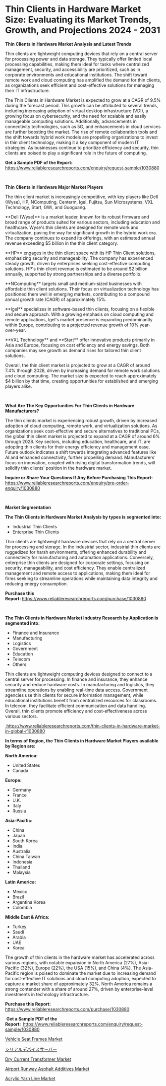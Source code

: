<p><h1>Thin Clients in Hardware Market Size: Evaluating its Market Trends, Growth, and Projections 2024 - 2031</h1></p><p><strong>Thin Clients in Hardware Market Analysis and Latest Trends</strong></p>
<p><p>Thin clients are lightweight computing devices that rely on a central server for processing power and data storage. They typically offer limited local processing capabilities, making them ideal for tasks where centralized management, security, and accessibility are prioritized, such as in corporate environments and educational institutions. The shift toward remote work and cloud computing has amplified the demand for thin clients, as organizations seek efficient and cost-effective solutions for managing their IT infrastructure.</p><p>The Thin Clients in Hardware Market is expected to grow at a CAGR of 9.5% during the forecast period. This growth can be attributed to several trends, including increasing adoption of virtual desktop infrastructure (VDI), a growing focus on cybersecurity, and the need for scalable and easily manageable computing solutions. Additionally, advancements in connectivity technologies, such as 5G, and enhancements in cloud services are further boosting the market. The rise of remote collaboration tools and the shift towards hybrid work models are propelling organizations to invest in thin client technology, making it a key component of modern IT strategies. As businesses continue to prioritize efficiency and security, thin clients are poised to play a significant role in the future of computing.</p></p>
<p><strong>Get a Sample PDF of the Report:&nbsp;</strong> <a href="https://www.reliableresearchreports.com/enquiry/request-sample/1030880">https://www.reliableresearchreports.com/enquiry/request-sample/1030880</a></p>
<p>&nbsp;</p>
<p><strong>Thin Clients in Hardware Major Market Players</strong></p>
<p><p>The thin client market is increasingly competitive, with key players like Dell (Wyse), HP, NComputing, Centerm, Igel, Fujitsu, Sun Microsystems, VXL Technology, Start, GWI, and Guoguang.</p><p>**Dell (Wyse)** is a market leader, known for its robust firmware and broad range of products suited for various sectors, including education and healthcare. Wyse's thin clients are designed for remote work and virtualization, paving the way for significant growth in the hybrid work era. The company continues to expand its offerings, with an estimated annual revenue exceeding $5 billion in the thin client category.</p><p>**HP** engages in the thin client space with its HP Thin Client solutions, emphasizing security and manageability. The company has experienced steady growth, driven by enterprises seeking cost-effective computing solutions. HP's thin client revenue is estimated to be around $2 billion annually, supported by strong partnerships and a diverse portfolio.</p><p>**NComputing** targets small and medium-sized businesses with affordable thin client solutions. Their focus on virtualization technology has positioned them well in emerging markets, contributing to a compound annual growth rate (CAGR) of approximately 15%. </p><p>**Igel** specializes in software-based thin clients, focusing on a flexible and secure approach. With a growing emphasis on cloud computing and remote applications, Igel's market presence is expanding predominantly within Europe, contributing to a projected revenue growth of 10% year-over-year.</p><p>**VXL Technology** and **Start** offer innovative products primarily in Asia and Europe, focusing on cost efficiency and energy savings. Both companies may see growth as demand rises for tailored thin client solutions.</p><p>Overall, the thin client market is projected to grow at a CAGR of around 7.4% through 2028, driven by increasing demand for remote work solutions and cloud computing. The market size is expected to reach approximately $4 billion by that time, creating opportunities for established and emerging players alike.</p></p>
<p>&nbsp;</p>
<p><strong>What Are The Key Opportunities For Thin Clients in Hardware Manufacturers?</strong></p>
<p><p>The thin clients market is experiencing robust growth, driven by increased adoption of cloud computing, remote work, and virtualization solutions. As organizations seek cost-effective and secure alternatives to traditional PCs, the global thin client market is projected to expand at a CAGR of around 6% through 2028. Key sectors, including education, healthcare, and IT, are adopting thin clients for their energy efficiency and management ease. Future outlook indicates a shift towards integrating advanced features like AI and enhanced connectivity, further propelling demand. Manufacturers' focus on innovation, coupled with rising digital transformation trends, will solidify thin clients' position in the hardware market.</p></p>
<p><strong>Inquire or Share Your Questions If Any Before Purchasing This Report:</strong> <a href="https://www.reliableresearchreports.com/enquiry/pre-order-enquiry/1030880">https://www.reliableresearchreports.com/enquiry/pre-order-enquiry/1030880</a></p>
<p>&nbsp;</p>
<p><strong>Market Segmentation</strong></p>
<p><strong>The Thin Clients in Hardware Market Analysis by types is segmented into:</strong></p>
<p><ul><li>Industrial Thin Clients</li><li>Enterprise Thin Clients</li></ul></p>
<p><p>Thin clients are lightweight hardware devices that rely on a central server for processing and storage. In the industrial sector, industrial thin clients are ruggedized for harsh environments, offering enhanced durability and connectivity for manufacturing and automation applications. Conversely, enterprise thin clients are designed for corporate settings, focusing on security, manageability, and cost efficiency. They enable centralized management and remote access to applications, making them ideal for firms seeking to streamline operations while maintaining data integrity and reducing energy consumption.</p></p>
<p><strong>Purchase this Report:&nbsp;</strong><a href="https://www.reliableresearchreports.com/purchase/1030880">https://www.reliableresearchreports.com/purchase/1030880</a></p>
<p>&nbsp;</p>
<p><strong>The Thin Clients in Hardware Market Industry Research by Application is segmented into:</strong></p>
<p><ul><li>Finance and Insurance</li><li>Manufacturing</li><li>Logistics</li><li>Government</li><li>Education</li><li>Telecom</li><li>Others</li></ul></p>
<p><p>Thin clients are lightweight computing devices designed to connect to a central server for processing. In finance and insurance, they enhance security and reduce hardware costs. In manufacturing and logistics, they streamline operations by enabling real-time data access. Government agencies use thin clients for secure information management, while educational institutions benefit from centralized resources for classrooms. In telecom, they facilitate efficient communication and data handling. Overall, thin clients promote efficiency and cost-effectiveness across various sectors.</p></p>
<p><a href="https://www.reliableresearchreports.com/thin-clients-in-hardware-market-in-global-r1030880">&nbsp;https://www.reliableresearchreports.com/thin-clients-in-hardware-market-in-global-r1030880</a></p>
<p><strong>In terms of Region, the Thin Clients in Hardware Market Players available by Region are:</strong></p>
<p>
    <p> <strong> North America: </strong>
        <ul>
            <li>United States</li>
            <li>Canada</li>
        </ul>
        </p> 
    <p> <strong> Europe: </strong>
        <ul>
            <li>Germany</li>
            <li>France</li>
            <li>U.K.</li>
            <li>Italy</li>
            <li>Russia</li>
        </ul>
        </p> 
    <p> <strong> Asia-Pacific: </strong>
        <ul>
            <li>China</li>
            <li>Japan</li>
            <li>South Korea</li>
            <li>India</li>
            <li>Australia</li>
            <li>China Taiwan</li>
            <li>Indonesia</li>
            <li>Thailand</li>
            <li>Malaysia</li>
        </ul>
        </p> 
    <p> <strong> Latin America: </strong>
        <ul>
            <li>Mexico</li>
            <li>Brazil</li>
            <li>Argentina Korea</li>
            <li>Colombia</li>
        </ul>
        </p> 
    <p> <strong> Middle East & Africa: </strong>
        <ul>
            <li>Turkey</li>
            <li>Saudi</li>
            <li>Arabia</li>
            <li>UAE</li>
            <li>Korea</li>
        </ul>
    </p>
    </p>
<p><p>The growth of thin clients in the hardware market has accelerated across various regions, with notable expansion in North America (27%), Asia-Pacific (32%), Europe (22%), the USA (15%), and China (4%). The Asia-Pacific region is poised to dominate the market due to increasing demand for cost-effective IT solutions and cloud computing adoption, expected to capture a market share of approximately 32%. North America remains a strong contender with a share of around 27%, driven by enterprise-level investments in technology infrastructure.</p></p>
<p><strong>Purchase this Report: </strong><a href="https://www.reliableresearchreports.com/purchase/1030880">https://www.reliableresearchreports.com/purchase/1030880</a></p>
<p>&nbsp;<strong>Get a Sample PDF of the Report:&nbsp;&nbsp;</strong><a href="https://www.reliableresearchreports.com/enquiry/request-sample/1030880">https://www.reliableresearchreports.com/enquiry/request-sample/1030880</a></p>
<p><strong></strong></p>
<p><p><a href="https://issuu.com/reportprime-2/docs/vehicle-seat-frames-market-size-203_7923eabffc666e">Vehicle Seat Frames Market</a></p><p><a href="https://medium.com/@royprice674/%E3%82%B7%E3%83%AA%E3%82%A2%E3%83%AB%E3%83%87%E3%83%90%E3%82%A4%E3%82%B9%E3%82%B5%E3%83%BC%E3%83%90%E3%83%BC%E5%B8%82%E5%A0%B4%E3%81%AE%E6%96%B0%E3%81%9F%E3%81%AA%E3%83%88%E3%83%AC%E3%83%B3%E3%83%89%E3%81%A82024%E5%B9%B4%E3%81%8B%E3%82%892031%E5%B9%B4%E3%81%BE%E3%81%A7%E3%81%AE%E5%B0%86%E6%9D%A5%E3%81%AE%E5%B1%95%E6%9C%9B-37a97caf2b30">シリアルデバイスサーバー</a></p><p><a href="https://www.linkedin.com/pulse/dry-current-transformer-market-forecast-global-trends-analysis-9dpbc?trackingId=%2FSv3v25mRsuVl3lAo71N8g%3D%3D">Dry Current Transformer Market</a></p><p><a href="https://issuu.com/reportprime-2/docs/airport-runway-asphalt-additives-ma_c996c82f9ef774">Airport Runway Asphalt Additives Market</a></p><p><a href="https://github.com/ChiragRP21/Market-Research-Report-List-6/blob/main/acrylic-yarn-line-market.md">Acrylic Yarn Line Market</a></p></p>